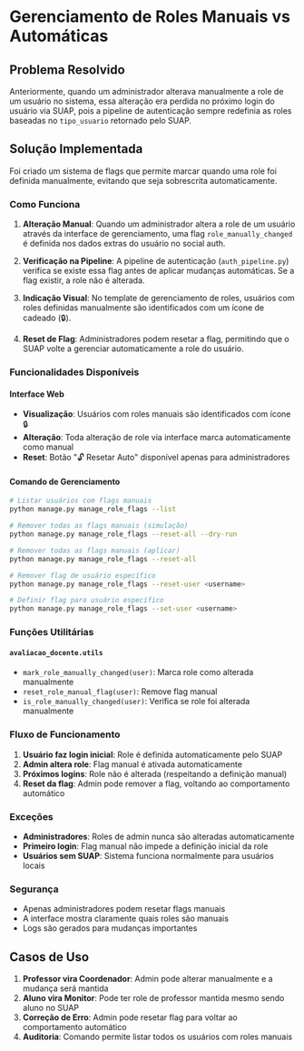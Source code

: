 # Gerenciamento de Roles Manuais vs Automáticas

## Problema Resolvido

Anteriormente, quando um administrador alterava manualmente a role de um usuário no sistema, essa alteração era perdida no próximo login do usuário via SUAP, pois a pipeline de autenticação sempre redefinia as roles baseadas no `tipo_usuario` retornado pelo SUAP.

## Solução Implementada

Foi criado um sistema de flags que permite marcar quando uma role foi definida manualmente, evitando que seja sobrescrita automaticamente.

### Como Funciona

1. **Alteração Manual**: Quando um administrador altera a role de um usuário através da interface de gerenciamento, uma flag `role_manually_changed` é definida nos dados extras do usuário no social auth.

2. **Verificação na Pipeline**: A pipeline de autenticação (`auth_pipeline.py`) verifica se existe essa flag antes de aplicar mudanças automáticas. Se a flag existir, a role não é alterada.

3. **Indicação Visual**: No template de gerenciamento de roles, usuários com roles definidas manualmente são identificados com um ícone de cadeado (🔒).

4. **Reset de Flag**: Administradores podem resetar a flag, permitindo que o SUAP volte a gerenciar automaticamente a role do usuário.

### Funcionalidades Disponíveis

#### Interface Web
- **Visualização**: Usuários com roles manuais são identificados com ícone 🔒
- **Alteração**: Toda alteração de role via interface marca automaticamente como manual
- **Reset**: Botão "🔓 Resetar Auto" disponível apenas para administradores

#### Comando de Gerenciamento
```bash
# Listar usuários com flags manuais
python manage.py manage_role_flags --list

# Remover todas as flags manuais (simulação)
python manage.py manage_role_flags --reset-all --dry-run

# Remover todas as flags manuais (aplicar)
python manage.py manage_role_flags --reset-all

# Remover flag de usuário específico
python manage.py manage_role_flags --reset-user <username>

# Definir flag para usuário específico
python manage.py manage_role_flags --set-user <username>
```

### Funções Utilitárias

#### `avaliacao_docente.utils`

- `mark_role_manually_changed(user)`: Marca role como alterada manualmente
- `reset_role_manual_flag(user)`: Remove flag manual
- `is_role_manually_changed(user)`: Verifica se role foi alterada manualmente

### Fluxo de Funcionamento

1. **Usuário faz login inicial**: Role é definida automaticamente pelo SUAP
2. **Admin altera role**: Flag manual é ativada automaticamente
3. **Próximos logins**: Role não é alterada (respeitando a definição manual)
4. **Reset da flag**: Admin pode remover a flag, voltando ao comportamento automático

### Exceções

- **Administradores**: Roles de admin nunca são alteradas automaticamente
- **Primeiro login**: Flag manual não impede a definição inicial da role
- **Usuários sem SUAP**: Sistema funciona normalmente para usuários locais

### Segurança

- Apenas administradores podem resetar flags manuais
- A interface mostra claramente quais roles são manuais
- Logs são gerados para mudanças importantes

## Casos de Uso

1. **Professor vira Coordenador**: Admin pode alterar manualmente e a mudança será mantida
2. **Aluno vira Monitor**: Pode ter role de professor mantida mesmo sendo aluno no SUAP
3. **Correção de Erro**: Admin pode resetar flag para voltar ao comportamento automático
4. **Auditoria**: Comando permite listar todos os usuários com roles manuais
